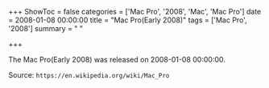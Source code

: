 +++
ShowToc = false
categories = ['Mac Pro', '2008', 'Mac', 'Mac Pro']
date = 2008-01-08 00:00:00
title = "Mac Pro(Early 2008)"
tags = ['Mac Pro', '2008']
summary = " "

+++

The Mac Pro(Early 2008) was released on 2008-01-08 00:00:00.

Source: `https://en.wikipedia.org/wiki/Mac_Pro`
